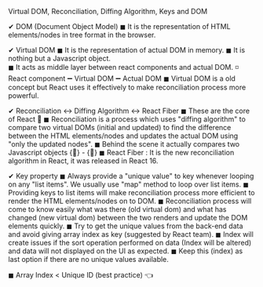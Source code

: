 Virtual DOM, Reconciliation, Diffing Algorithm, Keys and DOM

✔ DOM (Document Object Model)
◼   It is the representation of HTML elements/nodes in tree format in the browser.

✔  Virtual DOM
◼   It is the representation of actual DOM in memory.
◼   It is nothing but a Javascript object.  
◼   It acts as middle layer between react components and actual DOM.
     ◽   React component  ➖ Virtual DOM ➖ Actual DOM 
◼   Virtual DOM is a old concept but React uses it effectively to make reconciliation process more powerful.

✔  Reconciliation ↔ Diffing Algorithm ↔ React Fiber
◼   These are the core of React 🚀
◼   Reconciliation is a process which uses "diffing algorithm" to compare two virtual DOMs (initial and updated) to find the difference between the HTML elements/nodes and updates the actual DOM using "only the updated nodes".
◼   Behind the scene it actually compares two Javascript objects {👴} - {🧑}
◼   React Fiber : It is the new reconciliation algorithm in React, it was released in React 16.

✔ Key property 
◼   Always provide a "unique value" to key whenever looping on any "list items". We usually use "map" method to loop over list items.
◼   Providing keys to list items will make reconciliation process more efficient to render the HTML elements/nodes on to DOM. 
◼   Reconciliation process will come to know easily what was there (old virtual dom)  and what has changed (new virtual dom) between the two renders and update the DOM elements quickly. 
◼   Try to get the unique values from the back-end data and avoid giving array index as key (suggested by React team). 
◼   Index will create issues if the sort operation performed on data (Index will be altered) and data will not displayed on the UI as expected.
◼   Keep this (index) as last option if there are no unique values available.

◼   Array Index < Unique ID (best practice) 👈
